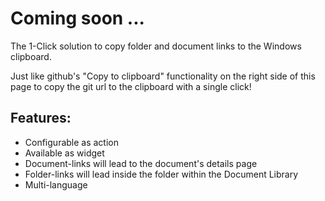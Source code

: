 # Coming soon ...

The 1-Click solution to copy folder and document links to the Windows clipboard.

Just like github's "Copy to clipboard" functionality on the right side of this page to copy the git url to the clipboard with a single click!

## Features:

* Configurable as action
* Available as widget
* Document-links will lead to the document's details page
* Folder-links will lead inside the folder within the Document Library
* Multi-language
